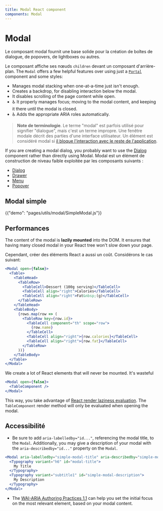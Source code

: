 ```yaml
---
title: Modal React component
components: Modal
---
```


# Modal

<p class="description">Le composant modal fournit une base solide pour la création de boîtes de dialogue, de popovers, de lightboxes ou autres.</p>

Le composant affiche ses nœuds `children` devant un composant d'arrière-plan. The `Modal` offers a few helpful features over using just a [`Portal`](/utils/portal/) component and some styles:

- Manages modal stacking when one-at-a-time just isn't enough.
- Creates a backdrop, for disabling interaction below the modal.
- It disables scrolling of the page content while open.
- ♿️ It properly manages focus; moving to the modal content, and keeping it there until the modal is closed.
- ♿️ Adds the appropriate ARIA roles automatically.

> **Note de terminologie**. Le terme "modal" est parfois utilisé pour signifier "dialogue", mais c'est un terme impropre. Une fenêtre modale décrit des parties d'une interface utilisateur. Un élément est considéré modal si [il bloque l'interaction avec le reste de l'application](https://en.wikipedia.org/wiki/Modal_window).

If you are creating a modal dialog, you probably want to use the [Dialog](/demos/dialogs/) component rather than directly using Modal. Modal est un élément de construction de niveau faible exploitée par les composants suivants :

- [Dialog](/demos/dialogs/)
- [Drawer](/demos/drawers/)
- [Menu](/demos/menus/)
- [Popover](/utils/popover/)

## Modal simple

{{"demo": "pages/utils/modal/SimpleModal.js"}}

## Performances

The content of the modal is **lazily mounted** into the DOM. It ensures that having many closed modal in your React tree won't slow down your page.

Cependant, créer des éléments React a aussi un coût. Considérons le cas suivant:

```jsx
<Modal open={false}>
  <Table>
    <TableHead>
      <TableRow>
        <TableCell>Dessert (100g serving)</TableCell>
        <TableCell align="right">Calories</TableCell>
        <TableCell align="right">Fat&nbsp;(g)</TableCell>
      </TableRow>
    </TableHead>
    <TableBody>
      {rows.map(row => (
        <TableRow key={row.id}>
          <TableCell component="th" scope="row">
            {row.name}
          </TableCell>
          <TableCell align="right">{row.calories}</TableCell>
          <TableCell align="right">{row.fat}</TableCell>
        </TableRow>
      ))}
    </TableBody>
  </Table>
</Modal>
```

We create a lot of React elements that will never be mounted. It's wasteful

```jsx
<Modal open={false}>
  <TableComponent />
</Modal>
```

This way, you take advantage of [React render laziness evaluation](https://overreacted.io/react-as-a-ui-runtime/#lazy-evaluation). The `TableComponent` render method will only be evaluated when opening the modal.

## Accessibilité

- Be sure to add `aria-labelledby="id..."`, referencing the modal title, to the `Modal`. Additionally, you may give a description of your modal with the `aria-describedby="id..."` property on the `Modal`.

```jsx
<Modal aria-labelledby="simple-modal-title" aria-describedby="simple-modal-description">
  <Typography variant="h6" id="modal-title">
    My Title
  </Typography>
  <Typography variant="subtitle1" id="simple-modal-description">
    My Description
  </Typography>
</Modal>
```

- The [WAI-ARIA Authoring Practices 1.1](https://www.w3.org/TR/wai-aria-practices/examples/dialog-modal/dialog.html) can help you set the initial focus on the most relevant element, based on your modal content.
